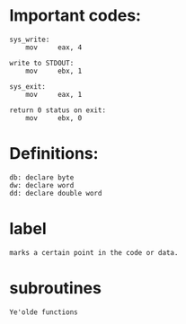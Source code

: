 # Important codes:

    sys_write:
        mov     eax, 4
    
    write to STDOUT:
        mov     ebx, 1
    
    sys_exit:
        mov     eax, 1
    
    return 0 status on exit:
        mov     ebx, 0


# Definitions:

    db: declare byte
    dw: declare word
    dd: declare double word

# label

    marks a certain point in the code or data.

# subroutines

    Ye'olde functions